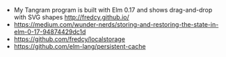 - My Tangram program is built with Elm 0.17 and shows drag-and-drop with SVG shapes http://fredcy.github.io/
- https://medium.com/wunder-nerds/storing-and-restoring-the-state-in-elm-0-17-94874429dc1d
- https://github.com/fredcy/localstorage
- https://github.com/elm-lang/persistent-cache
